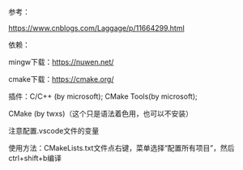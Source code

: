 参考：

https://www.cnblogs.com/Laggage/p/11664299.html



依赖：

mingw下载：https://nuwen.net/

cmake下载：https://cmake.org/

插件：C/C++ (by microsoft);  CMake Tools(by microsoft); 

CMake (by twxs)（这个只是语法着色用，也可以不安装）



注意配置.vscode文件的变量



使用方法：CMakeLists.txt文件点右键，菜单选择“配置所有项目”，然后ctrl+shift+b编译

